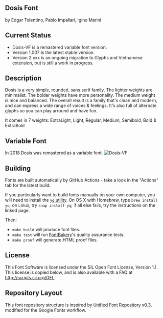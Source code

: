## Dosis Font
by Edgar Tolentino, Pablo Impallari, Igino Marini

## Current Status
- Dosis-VF is a remastered variable font version. 
- Version 1.007 is the latest stable version.
- Version 2.xxx is an ongoing migration to Glyphs and Vietnamese extension, but is still a work in progress.

## Description
Dosis is a very simple, rounded, sans serif family.
The lighter weights are minimalist. The bolder weights have more personality. The medium weight is nice and balanced.
The overall result is a family that's clean and modern, and can express a wide range of voices & feelings.
It's also full of alternate glyphs so you can play arround and have fun.

It comes in 7 weights: ExtraLight, Light, Regular, Medium, Semibold, Bold & ExtraBold

## Variable Font
<!-- Updated image from variable mastering fork -->
In 2018 Dosis was remastered as a variable font.
![Dosis-VF](https://github.com/eliheuer/dosis/raw/vf-mastering/docs/images/animated-specimen.gif)

## Building

Fonts are built automatically by GitHub Actions - take a look in the "Actions" tab for the latest build.

If you particularly want to build fonts manually on your own computer, you will need to install the [`yq` utility](https://github.com/mikefarah/yq). On OS X with Homebrew, type `brew install yq`; on Linux, try `snap install yq`; if all else fails, try the instructions on the linked page.

Then:

* `make build` will produce font files.
* `make test` will run [FontBakery](https://github.com/googlefonts/fontbakery)'s quality assurance tests.
* `make proof` will generate HTML proof files.

## License

This Font Software is licensed under the SIL Open Font License, Version 1.1.
This license is copied below, and is also available with a FAQ at
http://scripts.sil.org/OFL

## Repository Layout

This font repository structure is inspired by [Unified Font Repository v0.3](https://github.com/unified-font-repository/Unified-Font-Repository), modified for the Google Fonts workflow.

